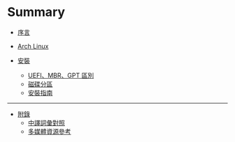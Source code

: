 Summary
=======


* [序言](README.md)
* [Arch Linux](content/archlinux.md)

* [安裝](content/install/README.md)
  * [UEFI、MBR、GPT 區別](content/install/uefi_mbr_gpt_difference.md)
  * [磁碟分區](content/install/disk_partition.md)
  * [安裝指南](content/install/installation_guide.md)


---


* [附錄](appendix/README.md)
  * [中譯詞彙對照](appendix/bilingual.md)
  * [多媒體資源參考](appendix/used_reference.md)

